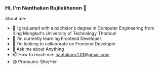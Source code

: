 ### Hi, I'm Nanthakan Rujilakhanon 👋

About me:
- 🔭 I graduated with a bachelor's degree in Computer Engineering from King Mongkut's University of Technology Thonburi
- 🌱 I’m currently learning Frontend Developer
- 👯 I’m looking to collaborate on Frontend Developer
- 💬 Ask me about Anything
- 📫 How to reach me: nantakarn.1.01@gmail.com
- 😄 Pronouns: She/Her


